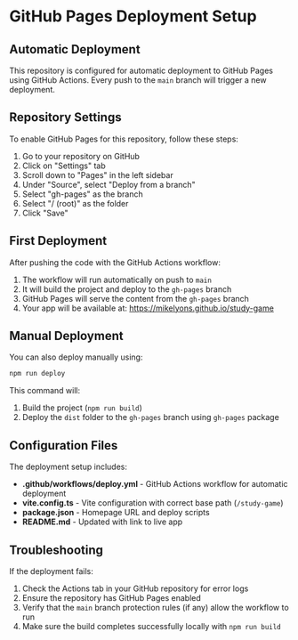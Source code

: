 # GitHub Pages Deployment Setup

## Automatic Deployment

This repository is configured for automatic deployment to GitHub Pages using GitHub Actions. Every push to the `main` branch will trigger a new deployment.

## Repository Settings

To enable GitHub Pages for this repository, follow these steps:

1. Go to your repository on GitHub
2. Click on "Settings" tab
3. Scroll down to "Pages" in the left sidebar
4. Under "Source", select "Deploy from a branch"
5. Select "gh-pages" as the branch
6. Select "/ (root)" as the folder
7. Click "Save"

## First Deployment

After pushing the code with the GitHub Actions workflow:

1. The workflow will run automatically on push to `main`
2. It will build the project and deploy to the `gh-pages` branch
3. GitHub Pages will serve the content from the `gh-pages` branch
4. Your app will be available at: https://mikelyons.github.io/study-game

## Manual Deployment

You can also deploy manually using:

```bash
npm run deploy
```

This command will:
1. Build the project (`npm run build`)
2. Deploy the `dist` folder to the `gh-pages` branch using `gh-pages` package

## Configuration Files

The deployment setup includes:

- **.github/workflows/deploy.yml** - GitHub Actions workflow for automatic deployment
- **vite.config.ts** - Vite configuration with correct base path (`/study-game`)
- **package.json** - Homepage URL and deploy scripts
- **README.md** - Updated with link to live app

## Troubleshooting

If the deployment fails:

1. Check the Actions tab in your GitHub repository for error logs
2. Ensure the repository has GitHub Pages enabled
3. Verify that the `main` branch protection rules (if any) allow the workflow to run
4. Make sure the build completes successfully locally with `npm run build`